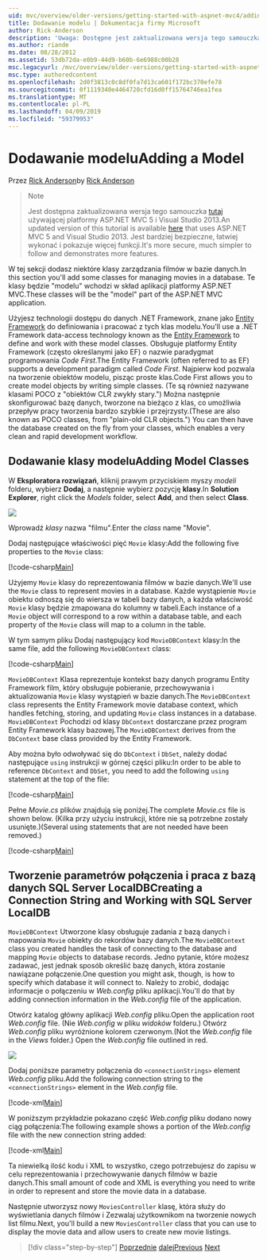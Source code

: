```yaml
---
uid: mvc/overview/older-versions/getting-started-with-aspnet-mvc4/adding-a-model
title: Dodawanie modelu | Dokumentacja firmy Microsoft
author: Rick-Anderson
description: 'Uwaga: Dostępne jest zaktualizowana wersja tego samouczka, która korzysta z platformy ASP.NET MVC 5 i Visual Studio 2013. Jest bardziej bezpieczne, łatwiej stosować i pokaz...'
ms.author: riande
ms.date: 08/28/2012
ms.assetid: 53db72da-e0b9-44d9-b60b-6e6988c00b28
msc.legacyurl: /mvc/overview/older-versions/getting-started-with-aspnet-mvc4/adding-a-model
msc.type: authoredcontent
ms.openlocfilehash: 2d0f3813c0c8df0fa7d13ca601f172bc370efe78
ms.sourcegitcommit: 0f1119340e4464720cfd16d0ff15764746ea1fea
ms.translationtype: MT
ms.contentlocale: pl-PL
ms.lasthandoff: 04/09/2019
ms.locfileid: "59379953"
---
```

# <a name="adding-a-model"></a><span data-ttu-id="a0977-104">Dodawanie modelu</span><span class="sxs-lookup"><span data-stu-id="a0977-104">Adding a Model</span></span>

<span data-ttu-id="a0977-105">Przez [Rick Anderson]((https://twitter.com/RickAndMSFT))</span><span class="sxs-lookup"><span data-stu-id="a0977-105">by [Rick Anderson]((https://twitter.com/RickAndMSFT))</span></span>

> > [!NOTE]
> > <span data-ttu-id="a0977-106">Jest dostępna zaktualizowana wersja tego samouczka [tutaj](../../getting-started/introduction/getting-started.md) używającej platformy ASP.NET MVC 5 i Visual Studio 2013.</span><span class="sxs-lookup"><span data-stu-id="a0977-106">An updated version of this tutorial is available [here](../../getting-started/introduction/getting-started.md) that uses ASP.NET MVC 5 and Visual Studio 2013.</span></span> <span data-ttu-id="a0977-107">Jest bardziej bezpieczne, łatwiej wykonać i pokazuje więcej funkcji.</span><span class="sxs-lookup"><span data-stu-id="a0977-107">It's more secure, much simpler to follow and demonstrates more features.</span></span>


<span data-ttu-id="a0977-108">W tej sekcji dodasz niektóre klasy zarządzania filmów w bazie danych.</span><span class="sxs-lookup"><span data-stu-id="a0977-108">In this section you'll add some classes for managing movies in a database.</span></span> <span data-ttu-id="a0977-109">Te klasy będzie &quot;modelu&quot; wchodzi w skład aplikacji platformy ASP.NET MVC.</span><span class="sxs-lookup"><span data-stu-id="a0977-109">These classes will be the &quot;model&quot; part of the ASP.NET MVC application.</span></span>

<span data-ttu-id="a0977-110">Użyjesz technologii dostępu do danych .NET Framework, znane jako [Entity Framework](https://msdn.microsoft.com/library/bb399572(VS.110).aspx) do definiowania i pracować z tych klas modelu.</span><span class="sxs-lookup"><span data-stu-id="a0977-110">You'll use a .NET Framework data-access technology known as the [Entity Framework](https://msdn.microsoft.com/library/bb399572(VS.110).aspx) to define and work with these model classes.</span></span> <span data-ttu-id="a0977-111">Obsługuje platformy Entity Framework (często określanymi jako EF) o nazwie paradygmat programowania *Code First*.</span><span class="sxs-lookup"><span data-stu-id="a0977-111">The Entity Framework (often referred to as EF) supports a development paradigm called *Code First*.</span></span> <span data-ttu-id="a0977-112">Najpierw kod pozwala na tworzenie obiektów modelu, pisząc proste klas.</span><span class="sxs-lookup"><span data-stu-id="a0977-112">Code First allows you to create model objects by writing simple classes.</span></span> <span data-ttu-id="a0977-113">(Te są również nazywane klasami POCO z &quot;obiektów CLR zwykły stary.&quot;) Można następnie skonfigurować bazę danych, tworzone na bieżąco z klas, co umożliwia przepływ pracy tworzenia bardzo szybkie i przejrzysty.</span><span class="sxs-lookup"><span data-stu-id="a0977-113">(These are also known as POCO classes, from &quot;plain-old CLR objects.&quot;) You can then have the database created on the fly from your classes, which enables a very clean and rapid development workflow.</span></span>

## <a name="adding-model-classes"></a><span data-ttu-id="a0977-114">Dodawanie klasy modelu</span><span class="sxs-lookup"><span data-stu-id="a0977-114">Adding Model Classes</span></span>

<span data-ttu-id="a0977-115">W **Eksploratora rozwiązań**, kliknij prawym przyciskiem myszy *modeli* folderu, wybierz **Dodaj**, a następnie wybierz pozycję **klasy**.</span><span class="sxs-lookup"><span data-stu-id="a0977-115">In **Solution Explorer**, right click the *Models* folder, select **Add**, and then select **Class**.</span></span>

![](adding-a-model/_static/image1.png)

<span data-ttu-id="a0977-116">Wprowadź *klasy* nazwa &quot;filmu&quot;.</span><span class="sxs-lookup"><span data-stu-id="a0977-116">Enter the *class* name &quot;Movie&quot;.</span></span>

<span data-ttu-id="a0977-117">Dodaj następujące właściwości pięć `Movie` klasy:</span><span class="sxs-lookup"><span data-stu-id="a0977-117">Add the following five properties to the `Movie` class:</span></span>

[!code-csharp[Main](adding-a-model/samples/sample1.cs)]

<span data-ttu-id="a0977-118">Użyjemy `Movie` klasy do reprezentowania filmów w bazie danych.</span><span class="sxs-lookup"><span data-stu-id="a0977-118">We'll use the `Movie` class to represent movies in a database.</span></span> <span data-ttu-id="a0977-119">Każde wystąpienie `Movie` obiektu odnoszą się do wiersza w tabeli bazy danych, a każda właściwość `Movie` klasy będzie zmapowana do kolumny w tabeli.</span><span class="sxs-lookup"><span data-stu-id="a0977-119">Each instance of a `Movie` object will correspond to a row within a database table, and each property of the `Movie` class will map to a column in the table.</span></span>

<span data-ttu-id="a0977-120">W tym samym pliku Dodaj następujący kod `MovieDBContext` klasy:</span><span class="sxs-lookup"><span data-stu-id="a0977-120">In the same file, add the following `MovieDBContext` class:</span></span>

[!code-csharp[Main](adding-a-model/samples/sample2.cs)]

<span data-ttu-id="a0977-121">`MovieDBContext` Klasa reprezentuje kontekst bazy danych programu Entity Framework film, który obsługuje pobieranie, przechowywania i aktualizowania `Movie` klasy wystąpień w bazie danych.</span><span class="sxs-lookup"><span data-stu-id="a0977-121">The `MovieDBContext` class represents the Entity Framework movie database context, which handles fetching, storing, and updating `Movie` class instances in a database.</span></span> <span data-ttu-id="a0977-122">`MovieDBContext` Pochodzi od klasy `DbContext` dostarczane przez program Entity Framework klasy bazowej.</span><span class="sxs-lookup"><span data-stu-id="a0977-122">The `MovieDBContext` derives from the `DbContext` base class provided by the Entity Framework.</span></span>

<span data-ttu-id="a0977-123">Aby można było odwoływać się do `DbContext` i `DbSet`, należy dodać następujące `using` instrukcji w górnej części pliku:</span><span class="sxs-lookup"><span data-stu-id="a0977-123">In order to be able to reference `DbContext` and `DbSet`, you need to add the following `using` statement at the top of the file:</span></span>

[!code-csharp[Main](adding-a-model/samples/sample3.cs)]

<span data-ttu-id="a0977-124">Pełne *Movie.cs* plików znajdują się poniżej.</span><span class="sxs-lookup"><span data-stu-id="a0977-124">The complete *Movie.cs* file is shown below.</span></span> <span data-ttu-id="a0977-125">(Kilka przy użyciu instrukcji, które nie są potrzebne zostały usunięte.)</span><span class="sxs-lookup"><span data-stu-id="a0977-125">(Several using statements that are not needed have been removed.)</span></span>

[!code-csharp[Main](adding-a-model/samples/sample4.cs)]

## <a name="creating-a-connection-string-and-working-with-sql-server-localdb"></a><span data-ttu-id="a0977-126">Tworzenie parametrów połączenia i praca z bazą danych SQL Server LocalDB</span><span class="sxs-lookup"><span data-stu-id="a0977-126">Creating a Connection String and Working with SQL Server LocalDB</span></span>

<span data-ttu-id="a0977-127">`MovieDBContext` Utworzone klasy obsługuje zadania z bazą danych i mapowania `Movie` obiekty do rekordów bazy danych.</span><span class="sxs-lookup"><span data-stu-id="a0977-127">The `MovieDBContext` class you created handles the task of connecting to the database and mapping `Movie` objects to database records.</span></span> <span data-ttu-id="a0977-128">Jedno pytanie, które możesz zadawać, jest jednak sposób określić bazę danych, która zostanie nawiązane połączenie.</span><span class="sxs-lookup"><span data-stu-id="a0977-128">One question you might ask, though, is how to specify which database it will connect to.</span></span> <span data-ttu-id="a0977-129">Należy to zrobić, dodając informacje o połączeniu w *Web.config* pliku aplikacji.</span><span class="sxs-lookup"><span data-stu-id="a0977-129">You'll do that by adding connection information in the *Web.config* file of the application.</span></span>

<span data-ttu-id="a0977-130">Otwórz katalog główny aplikacji *Web.config* pliku.</span><span class="sxs-lookup"><span data-stu-id="a0977-130">Open the application root *Web.config* file.</span></span> <span data-ttu-id="a0977-131">(Nie *Web.config* w pliku *widoków* folderu.) Otwórz *Web.config* pliku wyróżnione kolorem czerwonym.</span><span class="sxs-lookup"><span data-stu-id="a0977-131">(Not the *Web.config* file in the *Views* folder.) Open the *Web.config* file outlined in red.</span></span>

![](adding-a-model/_static/image2.png)

<span data-ttu-id="a0977-132">Dodaj poniższe parametry połączenia do `<connectionStrings>` element *Web.config* pliku.</span><span class="sxs-lookup"><span data-stu-id="a0977-132">Add the following connection string to the `<connectionStrings>` element in the *Web.config* file.</span></span>

[!code-xml[Main](adding-a-model/samples/sample5.xml)]

<span data-ttu-id="a0977-133">W poniższym przykładzie pokazano część *Web.config* pliku dodano nowy ciąg połączenia:</span><span class="sxs-lookup"><span data-stu-id="a0977-133">The following example shows a portion of the *Web.config* file with the new connection string added:</span></span>

[!code-xml[Main](adding-a-model/samples/sample6.xml?highlight=6-9)]

<span data-ttu-id="a0977-134">Ta niewielką ilość kodu i XML to wszystko, czego potrzebujesz do zapisu w celu reprezentowania i przechowywanie danych filmów w bazie danych.</span><span class="sxs-lookup"><span data-stu-id="a0977-134">This small amount of code and XML is everything you need to write in order to represent and store the movie data in a database.</span></span>

<span data-ttu-id="a0977-135">Następnie utworzysz nowy `MoviesController` klasę, która służy do wyświetlania danych filmów i Zezwalaj użytkownikom na tworzenie nowych list filmu.</span><span class="sxs-lookup"><span data-stu-id="a0977-135">Next, you'll build a new `MoviesController` class that you can use to display the movie data and allow users to create new movie listings.</span></span>

> [!div class="step-by-step"]
> <span data-ttu-id="a0977-136">[Poprzednie](adding-a-view.md)
> [dalej](accessing-your-models-data-from-a-controller.md)</span><span class="sxs-lookup"><span data-stu-id="a0977-136">[Previous](adding-a-view.md)
[Next](accessing-your-models-data-from-a-controller.md)</span></span>
